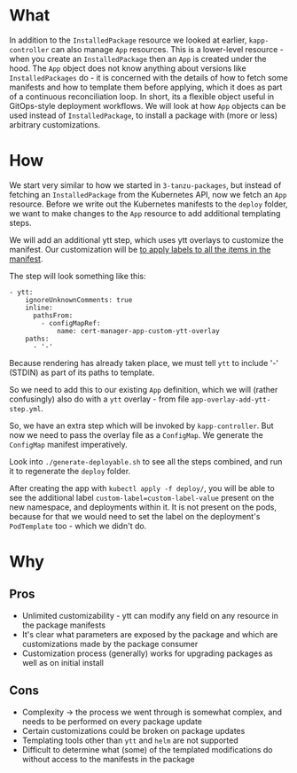 
# What

In addition to the `InstalledPackage` resource we looked at earlier, `kapp-controller` can also manage `App` resources. This is a lower-level resource - when you create an `InstalledPackage` then an `App` is created under the hood. The `App` object does not know anything about versions like `InstalledPackages` do - it is concerned with the details of how to fetch some manifests and how to template them before applying, which it does as part of a continuous reconciliation loop. In short, its a flexible object useful in GitOps-style deployment workflows. We will look at how `App` objects can be used instead of `InstalledPackage`, to install a package with (more or less) arbitrary customizations.

# How

We start very similar to how we started in `3-tanzu-packages`, but instead of fetching an `InstalledPackage` from the Kubernetes API, now we fetch an `App` resource. Before we write out the Kubernetes manifests to the `deploy` folder, we want to make changes to the `App` resource to add additional templating steps.

We will add an additional ytt step, which uses ytt overlays to customize the manifest. Our customization will be [to apply labels to all the items in the manifest](https://github.com/vmware-tanzu/carvel-ytt/tree/develop/examples/k8s-add-global-label).

The step will look something like this:

```
- ytt:
    ignoreUnknownComments: true
    inline:
      pathsFrom:
        - configMapRef:
            name: cert-manager-app-custom-ytt-overlay
    paths:
      - '-'
```

Because rendering has already taken place, we must tell `ytt` to include '-' (STDIN) as part of its paths to template.

So we need to add this to our existing `App` definition, which we will (rather confusingly) also do with a `ytt` overlay - from file `app-overlay-add-ytt-step.yml`.

So, we have an extra step which will be invoked by `kapp-controller`. But now we need to pass the overlay file as a `ConfigMap`. We generate the `ConfigMap` manifest imperatively.

Look into `./generate-deployable.sh` to see all the steps combined, and run it to regenerate the `deploy` folder.

After creating the app with `kubectl apply -f deploy/`, you will be able to see the additional label `custom-label=custom-label-value` present on the new namespace, and deployments within it. It is not present on the pods, because for that we would need to set the label on the deployment's `PodTemplate` too - which we didn't do.

# Why

## Pros

- Unlimited customizability - ytt can modify any field on any resource in the package manifests 
- It's clear what parameters are exposed by the package and which are customizations made by the package consumer
- Customization process (generally) works for upgrading packages as well as on initial install 

## Cons

- Complexity -> the process we went through is somewhat complex, and needs to be performed on every package update
- Certain customizations could be broken on package updates
- Templating tools other than `ytt` and `helm` are not supported
- Difficult to determine what (some) of the templated modifications do without access to the manifests in the package
